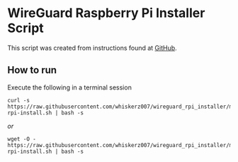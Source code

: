 # WireGuard Raspberry Pi Installer Script

This script was created from instructions found at [GitHub](https://github.com/adrianmihalko/raspberrypiwireguard).

## How to run

Execute the following in a terminal session
```
curl -s https://raw.githubusercontent.com/whiskerz007/wireguard_rpi_installer/master/wg-rpi-install.sh | bash -s
```

*or*

```
wget -O - https://raw.githubusercontent.com/whiskerz007/wireguard_rpi_installer/master/wg-rpi-install.sh | bash -s
```

